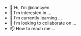 - 👋 Hi, I’m @nancyen
- 👀 I’m interested in ...
- 🌱 I’m currently learning ...
- 💞️ I’m looking to collaborate on ...
- 📫 How to reach me ...

<!---
nancyen/nancyen is a ✨ special ✨ repository because its `README.md` (this file) appears on your GitHub profile.
You can click the Preview link to take a look at your changes.
--->
